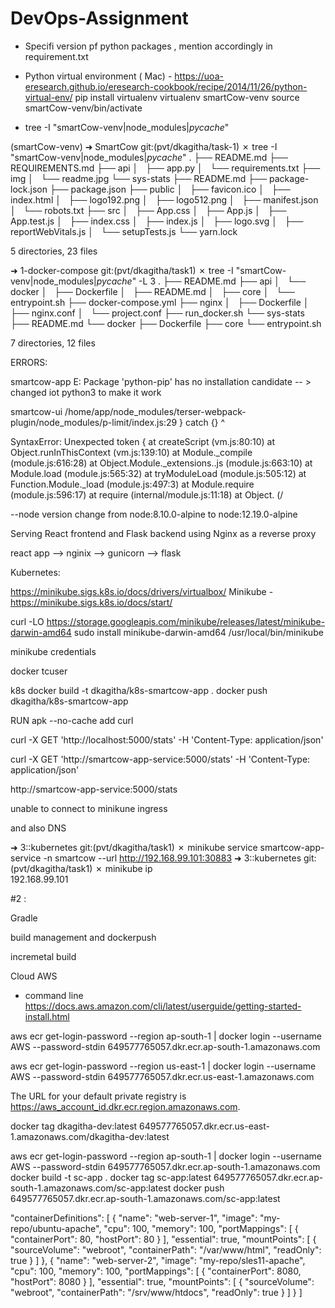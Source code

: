 # DevOps-Assignment

- Specifi version pf python packages , mention accordingly in requirement.txt
- Python virtual environment ( Mac) - https://uoa-eresearch.github.io/eresearch-cookbook/recipe/2014/11/26/python-virtual-env/
    pip install virtualenv
    virtualenv smartCow-venv
    source smartCow-venv/bin/activate


- tree  -I "smartCow-venv|node_modules|*pycache*"

(smartCow-venv) ➜  SmartCow git:(pvt/dkagitha/task-1) ✗ tree  -I "smartCow-venv|node_modules|*pycache*"
.
├── README.md
├── REQUIREMENTS.md
├── api
│   ├── app.py
│   └── requirements.txt
├── img
│   └── readme.jpg
└── sys-stats
    ├── README.md
    ├── package-lock.json
    ├── package.json
    ├── public
    │   ├── favicon.ico
    │   ├── index.html
    │   ├── logo192.png
    │   ├── logo512.png
    │   ├── manifest.json
    │   └── robots.txt
    ├── src
    │   ├── App.css
    │   ├── App.js
    │   ├── App.test.js
    │   ├── index.css
    │   ├── index.js
    │   ├── logo.svg
    │   ├── reportWebVitals.js
    │   └── setupTests.js
    └── yarn.lock

5 directories, 23 files



➜  1-docker-compose git:(pvt/dkagitha/task1) ✗ tree  -I "smartCow-venv|node_modules|*pycache*" -L 3
.
├── README.md
├── api
│   └── docker
│       ├── Dockerfile
│       ├── README.md
│       ├── core
│       └── entrypoint.sh
├── docker-compose.yml
├── nginx
│   ├── Dockerfile
│   ├── nginx.conf
│   └── project.conf
├── run_docker.sh
└── sys-stats
    ├── README.md
    └── docker
        ├── Dockerfile
        ├── core
        └── entrypoint.sh

7 directories, 12 files

ERRORS:

smartcow-app
E: Package 'python-pip' has no installation candidate -- > changed iot python3 to make it work

smartcow-ui
/home/app/node_modules/terser-webpack-plugin/node_modules/p-limit/index.js:29
                } catch {}
                        ^

SyntaxError: Unexpected token {
    at createScript (vm.js:80:10)
    at Object.runInThisContext (vm.js:139:10)
    at Module._compile (module.js:616:28)
    at Object.Module._extensions..js (module.js:663:10)
    at Module.load (module.js:565:32)
    at tryModuleLoad (module.js:505:12)
    at Function.Module._load (module.js:497:3)
    at Module.require (module.js:596:17)
    at require (internal/module.js:11:18)
    at Object.<anonymous> (/

--node version change from node:8.10.0-alpine to node:12.19.0-alpine



Serving React frontend and Flask backend using Nginx as a reverse proxy

react app --> nginix --> gunicorn --> flask


Kubernetes:

https://minikube.sigs.k8s.io/docs/drivers/virtualbox/
Minikube -https://minikube.sigs.k8s.io/docs/start/

curl -LO https://storage.googleapis.com/minikube/releases/latest/minikube-darwin-amd64
sudo install minikube-darwin-amd64 /usr/local/bin/minikube


minikube credentials

docker
tcuser

k8s
docker build -t dkagitha/k8s-smartcow-app .
docker push dkagitha/k8s-smartcow-app

RUN apk --no-cache add curl

curl -X GET 'http://localhost:5000/stats' -H 'Content-Type: application/json'

curl -X GET 'http://smartcow-app-service:5000/stats' -H 'Content-Type: application/json'

http://smartcow-app-service:5000/stats

unable to connect to minikune ingress 

and also DNS

➜  3::kubernetes git:(pvt/dkagitha/task1) ✗ minikube service smartcow-app-service -n smartcow --url
http://192.168.99.101:30883
➜  3::kubernetes git:(pvt/dkagitha/task1) ✗ minikube ip                                            
192.168.99.101


#2 :

Gradle 

build management and dockerpush

incremetal build

Cloud AWS 
- command line
https://docs.aws.amazon.com/cli/latest/userguide/getting-started-install.html

aws ecr get-login-password --region ap-south-1 | docker login --username AWS --password-stdin 649577765057.dkr.ecr.ap-south-1.amazonaws.com

aws ecr get-login-password --region us-east-1 | docker login --username AWS --password-stdin 649577765057.dkr.ecr.us-east-1.amazonaws.com


The URL for your default private registry is https://aws_account_id.dkr.ecr.region.amazonaws.com.


docker tag dkagitha-dev:latest 649577765057.dkr.ecr.us-east-1.amazonaws.com/dkagitha-dev:latest



aws ecr get-login-password --region ap-south-1 | docker login --username AWS --password-stdin 649577765057.dkr.ecr.ap-south-1.amazonaws.com
docker build -t sc-app .
docker tag sc-app:latest 649577765057.dkr.ecr.ap-south-1.amazonaws.com/sc-app:latest
docker push 649577765057.dkr.ecr.ap-south-1.amazonaws.com/sc-app:latest



  "containerDefinitions": [
    {
      "name": "web-server-1",
      "image": "my-repo/ubuntu-apache",
      "cpu": 100,
      "memory": 100,
      "portMappings": [
        {
          "containerPort": 80,
          "hostPort": 80
        }
      ],
      "essential": true,
      "mountPoints": [
        {
          "sourceVolume": "webroot",
          "containerPath": "/var/www/html",
          "readOnly": true
        }
      ]
    },
    {
      "name": "web-server-2",
      "image": "my-repo/sles11-apache",
      "cpu": 100,
      "memory": 100,
      "portMappings": [
        {
          "containerPort": 8080,
          "hostPort": 8080
        }
      ],
      "essential": true,
      "mountPoints": [
        {
          "sourceVolume": "webroot",
          "containerPath": "/srv/www/htdocs",
          "readOnly": true
        }
      ]
    }
  ]